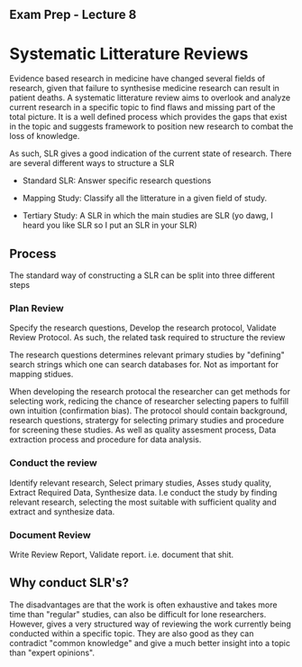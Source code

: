 Exam Prep - Lecture 8
---
# Systematic Litterature Reviews
Evidence based research in medicine have changed several fields of research, given that failure to synthesise medicine research can result in patient deaths. A systematic litterature review aims to overlook and analyze current research in a specific topic to find flaws and missing part of the total picture. It is a well defined process which provides the gaps that exist in the topic and suggests framework to position new research to combat the loss of knowledge. 

As such, SLR gives a good indication of the current state of research. There are several different ways to structure a SLR

* Standard SLR: Answer specific research questions

* Mapping Study: Classify all the litterature in a given field of study.

* Tertiary Study: A SLR in which the main studies are SLR (yo dawg, I heard you like SLR so I put an SLR in your SLR)


## Process
The standard way of constructing a SLR can be split into three different steps
### Plan Review
Specify the research questions, Develop the research protocol, Validate Review Protocol. As such, the related task required to structure the review

The research questions determines relevant primary studies by "defining" search strings which one can search databases for.  Not as important for mapping stidues. 

When developing the research protocal the researcher can get methods for selecting work, redicing the chance of researcher selecting papers to fulfill own intuition (confirmation bias). The protocol should contain background, research questions, stratergy for selecting primary studies and procedure for screening these studies. As well as quality assesment process, Data extraction process and procedure for data analysis.

### Conduct the review
Identify relevant research, Select primary studies, Asses study quality, Extract Required Data, Synthesize data. I.e conduct the study by finding relevant research, selecting the most suitable with sufficient quality and extract and synthesize data.

### Document Review
Write Review Report, Validate report. i.e. document that shit. 


## Why conduct SLR's?
The disadvantages are that the work is often exhaustive and takes more time than "regular" studies, can also be difficult for lone researchers. However, gives a very structured way of reviewing the work currently being conducted within a specific topic. They are also good as they can contradict "common knowledge" and give a much better insight into a topic than "expert opinions".